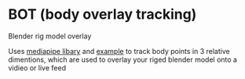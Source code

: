
# BOT (body overlay tracking)</h1>



  Blender rig model overlay 
  
  Uses [mediapipe libary](https://developers.google.com/mediapipe) 
  and [example](https://github.com/googlesamples/mediapipe/blob/main/examples/pose_landmarker/python/%5BMediaPipe_Python_Tasks%5D_Pose_Landmarker.ipynb)
  to track body points in 3 relative dimentions, 
  which are used to overlay your riged blender model onto a vidieo or live feed 


